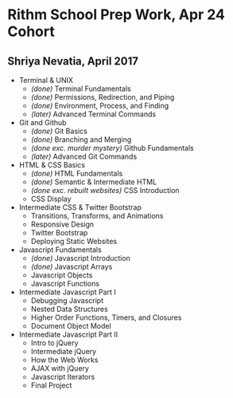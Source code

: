 # Rithm School Prep Work, Apr 24 Cohort

## Shriya Nevatia, April 2017

* Terminal & UNIX
    * _(done)_ Terminal Fundamentals 
    * _(done)_ Permissions, Redirection, and Piping 
    * _(done)_ Environment, Process, and Finding
    * _(later)_ Advanced Terminal Commands
* Git and Github
    * _(done)_ Git Basics 
    * _(done)_ Branching and Merging
    * _(done exc. murder mystery)_ Github Fundamentals 
    * _(later)_ Advanced Git Commands
* HTML & CSS Basics
    * _(done)_ HTML Fundamentals
    * _(done)_ Semantic & Intermediate HTML
    * _(done exc. rebuilt websites)_ CSS Introduction
    * CSS Display
* Intermediate CSS & Twitter Bootstrap
    * Transitions, Transforms, and Animations
    * Responsive Design
    * Twitter Bootstrap
    * Deploying Static Websites
* Javascript Fundamentals 
    * _(done)_ Javascript Introduction 
    * _(done)_ Javascript Arrays
    * Javascript Objects
    * Javascript Functions
* Intermediate Javascript Part I
	* Debugging Javascript
	* Nested Data Structures
	* Higher Order Functions, Timers, and Closures
	* Document Object Model
* Intermediate Javascript Part II
	* Intro to jQuery
	* Intermediate jQuery
	* How the Web Works
	* AJAX with jQuery
	* Javascript Iterators
	* Final Project



    
